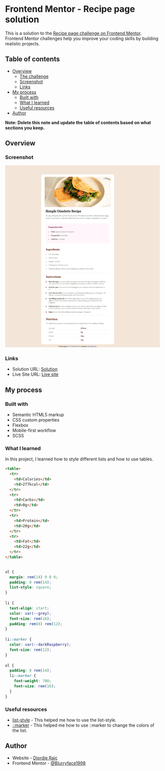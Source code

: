 # Frontend Mentor - Recipe page solution

This is a solution to the [Recipe page challenge on Frontend Mentor](https://www.frontendmentor.io/challenges/recipe-page-KiTsR8QQKm). Frontend Mentor challenges help you improve your coding skills by building realistic projects.

## Table of contents

- [Overview](#overview)
  - [The challenge](#the-challenge)
  - [Screenshot](#screenshot)
  - [Links](#links)
- [My process](#my-process)
  - [Built with](#built-with)
  - [What I learned](#what-i-learned)
  - [Useful resources](#useful-resources)
- [Author](#author)

**Note: Delete this note and update the table of contents based on what sections you keep.**

## Overview

### Screenshot

![](./screenshot.jpg)

### Links

- Solution URL: [Solution](https://your-solution-url.com)
- Live Site URL: [Live site](https://your-live-site-url.com)

## My process

### Built with

- Semantic HTML5 markup
- CSS custom properties
- Flexbox
- Mobile-first workflow
- SCSS

### What I learned

In this project, I learned how to style different lists and how to use tables.

```html
<table>
  <tr>
    <td>Calories</td>
    <td>277kcal</td>
  </tr>
  <tr>
    <td>Carbs</td>
    <td>0g</td>
  </tr>
  <tr>
    <td>Protein</td>
    <td>20g</td>
  </tr>
  <tr>
    <td>Fat</td>
    <td>22g</td>
  </tr>
</table>
```

```SCSS

ul {
  margin: rem(14) 0 0 0;
  padding: 0 rem(14);
  list-style: square;
}

li {
  text-align: start;
  color: var(--grey);
  font-size: rem(16);
  padding: rem(8) rem(12);
}

li::marker {
  color: var(--darkRaspberry);
  font-size: rem(12);
}

ol {
  padding: 0 rem(14);
  li::marker {
    font-weight: 700;
    font-size: rem(16);
  }
}
```

### Useful resources

- [list-style](https://css-tricks.com/almanac/properties/l/list-style/) - This helped me how to use the list-style.
- [::marker](https://css-tricks.com/almanac/selectors/m/marker/) - This helped me how to use ::marker to change the colors of the list.

## Author

- Website - [Djordje Rajc](https://blurryface1998.github.io/Personal-Portfolio/)
- Frontend Mentor - [@Blurryface1998](https://www.frontendmentor.io/profile/Blurryface1998)
